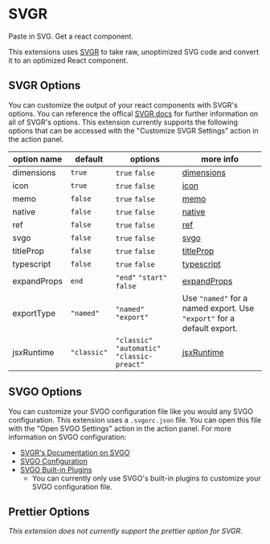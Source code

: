 # SVGR

Paste in SVG. Get a react component.

This extensions uses [SVGR](https://react-svgr.com/) to take raw, unoptimized SVG code and convert it to an optimized React component.

## SVGR Options

You can customize the output of your react components with SVGR's options. You can reference the offical [SVGR docs](https://react-svgr.com/docs/options/) for further information on all of SVGR's options. This extension currently supports the following options that can be accessed with the "Customize SVGR Settings" action in the action panel.

| option name | default     | options                                      | more info                                                              |
| ----------- | ----------- | -------------------------------------------- | ---------------------------------------------------------------------- |
| dimensions  | `true`      | `true` `false`                               | [dimensions](https://react-svgr.com/docs/options/#dimensions)          |
| icon        | `true`      | `true` `false`                               | [icon](https://react-svgr.com/docs/options/#icon)                      |
| memo        | `false`     | `true` `false`                               | [memo](https://react-svgr.com/docs/options/#memo)                      |
| native      | `false`     | `true` `false`                               | [native](https://react-svgr.com/docs/options/#native)                  |
| ref         | `false`     | `true` `false`                               | [ref](https://react-svgr.com/docs/options/#ref)                        |
| svgo        | `false`     | `true` `false`                               | [svgo](https://react-svgr.com/docs/options/#svgo)                      |
| titleProp   | `false`     | `true` `false`                               | [titleProp](https://react-svgr.com/docs/options/#title)                |
| typescript  | `false`     | `true` `false`                               | [typescript](https://react-svgr.com/docs/options/#typescript)          |
| expandProps | `end`       | `"end"` `"start"` `false`                    | [expandProps](https://react-svgr.com/docs/options/#expand-props)       |
| exportType  | `"named"`   | `"named"` `"export"`                         | Use `"named"` for a named export. Use `"export"` for a default export. |
| jsxRuntime  | `"classic"` | `"classic"` `"automatic"` `"classic-preact"` | [jsxRuntime](https://react-svgr.com/docs/options/#jsx-runtime)         |

## SVGO Options

You can customize your SVGO configuration file like you would any SVGO configuration. This extension uses a `.svgorc.json` file. You can open this file with the "Open SVGO Settings" action in the action panel. For more information on SVGO configuration:

- [SVGR's Documentation on SVGO](https://react-svgr.com/docs/options/#svgo-config)
- [SVGO Configuration](https://github.com/svg/svgo#configuration)
- [SVGO Built-in Plugins](https://github.com/svg/svgo#built-in-plugins)
  - You can currently only use SVGO's built-in plugins to customize your SVGO configuration file.

## Prettier Options

_This extension does not currently support the prettier option for SVGR._
